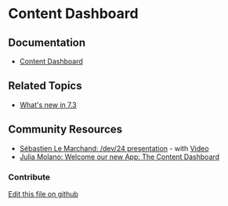 # Content Dashboard

## Documentation

* [Content Dashboard](https://learn.liferay.com/dxp/7.x/en/content-authoring-and-management/content_dashboard.html)

## Related Topics

* [What's new in 7.3](https://learn.liferay.com/dxp/7.x/en/getting-started/whats-new-73.html#content-dashboard)

## Community Resources

* [Sébastien Le Marchand: /dev/24 presentation](https://liferay.dev/24#Let%E2%80%99s%20discover%20and%20extend%20the%20new%20Content%20Dashboard) - with [Video](https://youtu.be/Mu0LcyOPadQ?t=16825)
* [Julia Molano: Welcome our new App: The Content Dashboard](https://liferay.dev/blogs/-/blogs/welcome-our-new-app-the-content-dashboard)

### Contribute

[Edit this file on github](https://github.com/olafk/controlpanel-documentation-docs/blob/master/md/74en/com_liferay_content_dashboard_web_portlet_ContentDashboardAdminPortlet.md)
